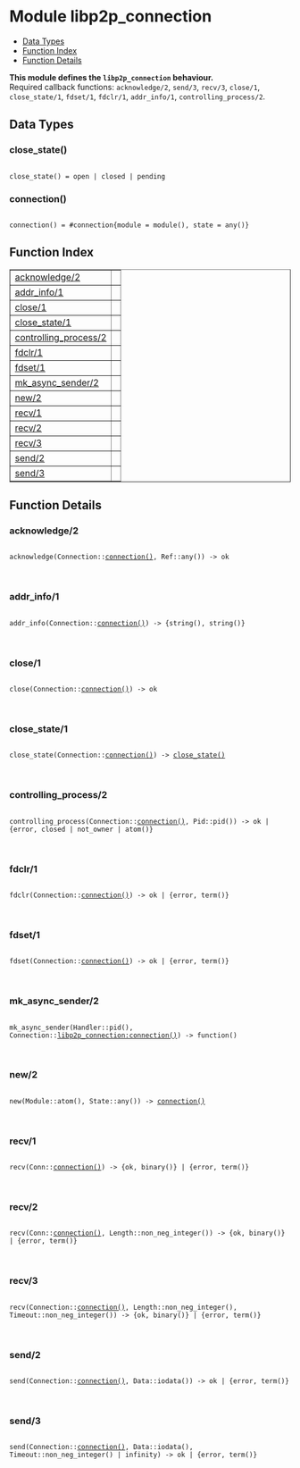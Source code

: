 

# Module libp2p_connection #
* [Data Types](#types)
* [Function Index](#index)
* [Function Details](#functions)

__This module defines the `libp2p_connection` behaviour.__<br /> Required callback functions: `acknowledge/2`, `send/3`, `recv/3`, `close/1`, `close_state/1`, `fdset/1`, `fdclr/1`, `addr_info/1`, `controlling_process/2`.

<a name="types"></a>

## Data Types ##




### <a name="type-close_state">close_state()</a> ###


<pre><code>
close_state() = open | closed | pending
</code></pre>




### <a name="type-connection">connection()</a> ###


<pre><code>
connection() = #connection{module = module(), state = any()}
</code></pre>

<a name="index"></a>

## Function Index ##


<table width="100%" border="1" cellspacing="0" cellpadding="2" summary="function index"><tr><td valign="top"><a href="#acknowledge-2">acknowledge/2</a></td><td></td></tr><tr><td valign="top"><a href="#addr_info-1">addr_info/1</a></td><td></td></tr><tr><td valign="top"><a href="#close-1">close/1</a></td><td></td></tr><tr><td valign="top"><a href="#close_state-1">close_state/1</a></td><td></td></tr><tr><td valign="top"><a href="#controlling_process-2">controlling_process/2</a></td><td></td></tr><tr><td valign="top"><a href="#fdclr-1">fdclr/1</a></td><td></td></tr><tr><td valign="top"><a href="#fdset-1">fdset/1</a></td><td></td></tr><tr><td valign="top"><a href="#mk_async_sender-2">mk_async_sender/2</a></td><td></td></tr><tr><td valign="top"><a href="#new-2">new/2</a></td><td></td></tr><tr><td valign="top"><a href="#recv-1">recv/1</a></td><td></td></tr><tr><td valign="top"><a href="#recv-2">recv/2</a></td><td></td></tr><tr><td valign="top"><a href="#recv-3">recv/3</a></td><td></td></tr><tr><td valign="top"><a href="#send-2">send/2</a></td><td></td></tr><tr><td valign="top"><a href="#send-3">send/3</a></td><td></td></tr></table>


<a name="functions"></a>

## Function Details ##

<a name="acknowledge-2"></a>

### acknowledge/2 ###

<pre><code>
acknowledge(Connection::<a href="#type-connection">connection()</a>, Ref::any()) -&gt; ok
</code></pre>
<br />

<a name="addr_info-1"></a>

### addr_info/1 ###

<pre><code>
addr_info(Connection::<a href="#type-connection">connection()</a>) -&gt; {string(), string()}
</code></pre>
<br />

<a name="close-1"></a>

### close/1 ###

<pre><code>
close(Connection::<a href="#type-connection">connection()</a>) -&gt; ok
</code></pre>
<br />

<a name="close_state-1"></a>

### close_state/1 ###

<pre><code>
close_state(Connection::<a href="#type-connection">connection()</a>) -&gt; <a href="#type-close_state">close_state()</a>
</code></pre>
<br />

<a name="controlling_process-2"></a>

### controlling_process/2 ###

<pre><code>
controlling_process(Connection::<a href="#type-connection">connection()</a>, Pid::pid()) -&gt; ok | {error, closed | not_owner | atom()}
</code></pre>
<br />

<a name="fdclr-1"></a>

### fdclr/1 ###

<pre><code>
fdclr(Connection::<a href="#type-connection">connection()</a>) -&gt; ok | {error, term()}
</code></pre>
<br />

<a name="fdset-1"></a>

### fdset/1 ###

<pre><code>
fdset(Connection::<a href="#type-connection">connection()</a>) -&gt; ok | {error, term()}
</code></pre>
<br />

<a name="mk_async_sender-2"></a>

### mk_async_sender/2 ###

<pre><code>
mk_async_sender(Handler::pid(), Connection::<a href="libp2p_connection.md#type-connection">libp2p_connection:connection()</a>) -&gt; function()
</code></pre>
<br />

<a name="new-2"></a>

### new/2 ###

<pre><code>
new(Module::atom(), State::any()) -&gt; <a href="#type-connection">connection()</a>
</code></pre>
<br />

<a name="recv-1"></a>

### recv/1 ###

<pre><code>
recv(Conn::<a href="#type-connection">connection()</a>) -&gt; {ok, binary()} | {error, term()}
</code></pre>
<br />

<a name="recv-2"></a>

### recv/2 ###

<pre><code>
recv(Conn::<a href="#type-connection">connection()</a>, Length::non_neg_integer()) -&gt; {ok, binary()} | {error, term()}
</code></pre>
<br />

<a name="recv-3"></a>

### recv/3 ###

<pre><code>
recv(Connection::<a href="#type-connection">connection()</a>, Length::non_neg_integer(), Timeout::non_neg_integer()) -&gt; {ok, binary()} | {error, term()}
</code></pre>
<br />

<a name="send-2"></a>

### send/2 ###

<pre><code>
send(Connection::<a href="#type-connection">connection()</a>, Data::iodata()) -&gt; ok | {error, term()}
</code></pre>
<br />

<a name="send-3"></a>

### send/3 ###

<pre><code>
send(Connection::<a href="#type-connection">connection()</a>, Data::iodata(), Timeout::non_neg_integer() | infinity) -&gt; ok | {error, term()}
</code></pre>
<br />

